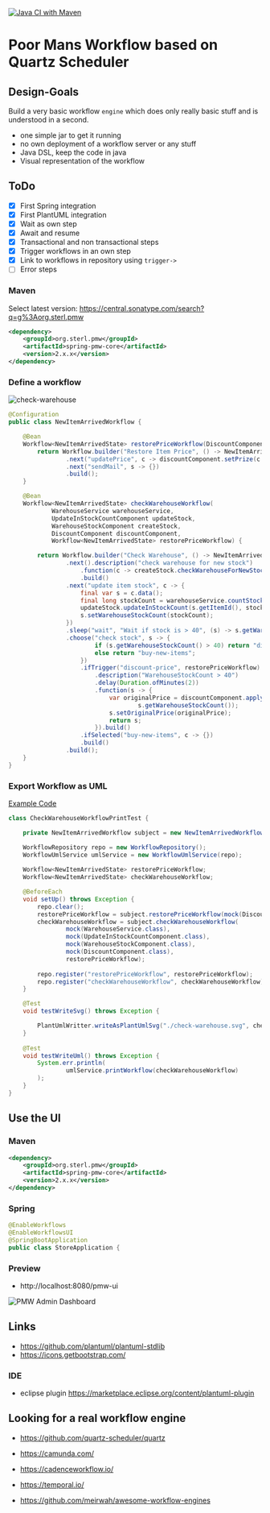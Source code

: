 [![Java CI with Maven](https://github.com/sterlp/pmw/actions/workflows/maven.yml/badge.svg)](https://github.com/sterlp/pmw/actions/workflows/maven.yml)

# Poor Mans Workflow based on Quartz Scheduler

## Design-Goals

Build a very basic workflow `engine` which does only really basic stuff and is understood in a second.

-   one simple jar to get it running
-   no own deployment of a workflow server or any stuff
-   Java DSL, keep the code in java
-   Visual representation of the workflow

## ToDo

-   [x] First Spring integration
-   [x] First PlantUML integration
-   [x] Wait as own step
-   [x] Await and resume
-   [x] Transactional and non transactional steps
-   [x] Trigger workflows in an own step
-   [x] Link to workflows in repository using `trigger->`
-   [ ] Error steps

### Maven

Select latest version: https://central.sonatype.com/search?q=g%3Aorg.sterl.pmw

```xml
<dependency>
    <groupId>org.sterl.pmw</groupId>
    <artifactId>spring-pmw-core</artifactId>
    <version>2.x.x</version>
</dependency>
```

### Define a workflow

![check-warehouse](/example/check-warehouse.svg)

```java
@Configuration
public class NewItemArrivedWorkflow {

    @Bean
    Workflow<NewItemArrivedState> restorePriceWorkflow(DiscountComponent discountComponent) {
        return Workflow.builder("Restore Item Price", () -> NewItemArrivedState.builder().build())
                .next("updatePrice", c -> discountComponent.setPrize(c.data().getItemId(), c.data().getOriginalPrice()))
                .next("sendMail", s -> {})
                .build();
    }

    @Bean
    Workflow<NewItemArrivedState> checkWarehouseWorkflow(
            WarehouseService warehouseService,
            UpdateInStockCountComponent updateStock,
            WarehouseStockComponent createStock,
            DiscountComponent discountComponent,
            Workflow<NewItemArrivedState> restorePriceWorkflow) {

        return Workflow.builder("Check Warehouse", () -> NewItemArrivedState.builder().build())
                .next().description("check warehouse for new stock")
                    .function(c -> createStock.checkWarehouseForNewStock(c.data().getItemId()))
                    .build()
                .next("update item stock", c -> {
                    final var s = c.data();
                    final long stockCount = warehouseService.countStock(s.getItemId());
                    updateStock.updateInStockCount(s.getItemId(), stockCount);
                    s.setWarehouseStockCount(stockCount);
                })
                .sleep("wait", "Wait if stock is > 40", (s) -> s.getWarehouseStockCount() > 40 ? Duration.ofMinutes(2) : Duration.ZERO)
                .choose("check stock", s -> {
                        if (s.getWarehouseStockCount() > 40) return "discount-price";
                        else return "buy-new-items";
                    })
                    .ifTrigger("discount-price", restorePriceWorkflow)
                        .description("WarehouseStockCount > 40")
                        .delay(Duration.ofMinutes(2))
                        .function(s -> {
                            var originalPrice = discountComponent.applyDiscount(s.getItemId(), 
                                    s.getWarehouseStockCount());
                            s.setOriginalPrice(originalPrice);
                            return s;
                        }).build()
                    .ifSelected("buy-new-items", c -> {})
                    .build()
                .build();
    }
}
```

### Export Workflow as UML

[Example Code](example/src/test/java/org/sterl/store/items/workflow/CheckWarehouseWorkflowPrintTest.java)


```java
class CheckWarehouseWorkflowPrintTest {

    private NewItemArrivedWorkflow subject = new NewItemArrivedWorkflow();

    WorkflowRepository repo = new WorkflowRepository();
    WorkflowUmlService umlService = new WorkflowUmlService(repo);
    
    Workflow<NewItemArrivedState> restorePriceWorkflow;
    Workflow<NewItemArrivedState> checkWarehouseWorkflow;

    @BeforeEach
    void setUp() throws Exception {
        repo.clear();
        restorePriceWorkflow = subject.restorePriceWorkflow(mock(DiscountComponent.class));
        checkWarehouseWorkflow = subject.checkWarehouseWorkflow(
                mock(WarehouseService.class), 
                mock(UpdateInStockCountComponent.class),
                mock(WarehouseStockComponent.class),
                mock(DiscountComponent.class),
                restorePriceWorkflow);
        
        repo.register("restorePriceWorkflow", restorePriceWorkflow);
        repo.register("checkWarehouseWorkflow", checkWarehouseWorkflow);
    }

    @Test
    void testWriteSvg() throws Exception {

        PlantUmlWritter.writeAsPlantUmlSvg("./check-warehouse.svg", checkWarehouseWorkflow, umlService);
    }
    
    @Test
    void testWriteUml() throws Exception {
        System.err.println(
                umlService.printWorkflow(checkWarehouseWorkflow)
        );
    }
}
```

## Use the UI

### Maven

```xml
<dependency>
    <groupId>org.sterl.pmw</groupId>
    <artifactId>spring-pmw-core</artifactId>
    <version>2.x.x</version>
</dependency>
```

### Spring

```java
@EnableWorkflows
@EnableWorkflowsUI
@SpringBootApplication
public class StoreApplication {
```

### Preview

-   http://localhost:8080/pmw-ui

![PMW Admin Dashboard](/pmw-admin-dashboard-ui.png)

## Links
- https://github.com/plantuml/plantuml-stdlib
- https://icons.getbootstrap.com/

### IDE

-   eclipse plugin https://marketplace.eclipse.org/content/plantuml-plugin

## Looking for a real workflow engine

-   https://github.com/quartz-scheduler/quartz
-   https://camunda.com/
-   https://cadenceworkflow.io/
-   https://temporal.io/

-   https://github.com/meirwah/awesome-workflow-engines
